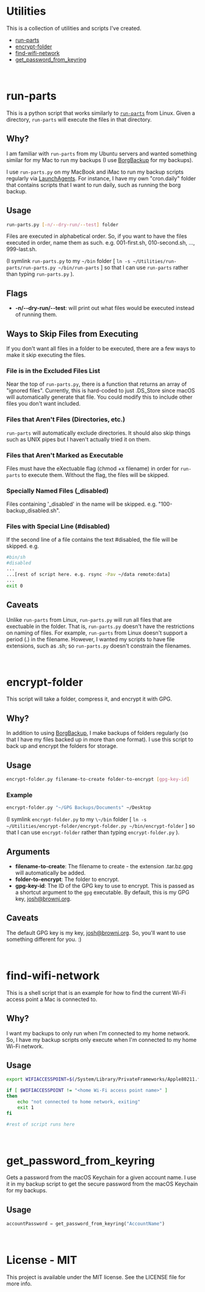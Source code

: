 # Utilities

This is a collection of utilities and scripts I've created.

* [run-parts](#run-parts)
* [encrypt-folder](#encrypt-folder)
* [find-wifi-network](#find-wifi-network)
* [get_password_from_keyring](#get_password_from_keyring)

<br>

# run-parts

This is a python script that works similarly to [`run-parts`](http://manpages.ubuntu.com/manpages/trusty/man8/run-parts.8.html) from Linux. Given a directory, `run-parts` will execute the files in that directory.

## Why?

I am familiar with `run-parts` from my Ubuntu servers and wanted something similar for my Mac to run my backups (I use [BorgBackup](https://www.borgbackup.org) for my backups).

I use `run-parts.py` on my MacBook and iMac to run my backup scripts regularly via [LaunchAgents](https://www.launchd.info). For instance, I have my own "cron.daily" folder that contains scripts that I want to run daily, such as running the borg backup.

## Usage

```bash
run-parts.py [-n/--dry-run/--test] folder
```

Files are executed in alphabetical order. So, if you want to have the files executed in order, name them as such. e.g. 001-first.sh, 010-second.sh, ..., 999-last.sh.

(I symlink `run-parts.py` to my `~/bin` folder [ `ln -s ~/Utilities/run-parts/run-parts.py ~/bin/run-parts` ] so that I can use `run-parts` rather than typing `run-parts.py` ).

## Flags

* **-n/--dry-run/--test**: will print out what files would be executed instead of running them.

## Ways to Skip Files from Executing

If you don't want all files in a folder to be executed, there are a few ways to make it skip executing the files.

### File is in the Excluded Files List

Near the top of `run-parts.py`, there is a function that returns an array of "ignored files". Currently, this is hard-coded to just .DS_Store since macOS will automatically generate that file. You could modify this to include other files you don't want included.

### Files that Aren't Files (Directories, etc.)

`run-parts` will automatically exclude directories. It should also skip things such as UNIX pipes but I haven't actually tried it on them.

### Files that Aren't Marked as Executable

Files must have the eXectuable flag (chmod +x filename) in order for `run-parts` to execute them. Without the flag, the files will be skipped.

### Specially Named Files (\_disabled)

Files containing '\_disabled' in the name will be skipped. e.g. "100-backup_disabled.sh".

### Files with Special Line (#disabled)

If the second line of a file contains the text #disabled, the file will be skipped. e.g.
```bash
#bin/sh
#disabled
...
...[rest of script here. e.g. rsync -Pav ~/data remote:data]
...
exit 0
```

## Caveats

Unlike `run-parts` from Linux, `run-parts.py` will run all files that are exectuable in the folder. That is, `run-parts.py` doesn't have the restrictions on naming of files. For example, `run-parts` from Linux doesn't support a period (.) in the filename. However, I wanted my scripts to have file extensions, such as .sh; so `run-parts.py` doesn't constrain the filenames.

<br>

# encrypt-folder

This script will take a folder, compress it, and encrypt it with GPG.

## Why?

In addition to using [BorgBackup](https://www.borgbackup.org), I make backups of folders regularly (so that I have my files backed up in more than one format). I use this script to back up and encrypt the folders for storage.

## Usage

``` bash
encrypt-folder.py filename-to-create folder-to-encrypt [gpg-key-id]
```

### Example

``` bash
encrypt-folder.py "~/GPG Backups/Documents" ~/Desktop
```

(I symlink `encrypt-folder.py` to my `\~/bin` folder [ `ln -s ~/Utilities/encrypt-folder/encrypt-folder.py ~/bin/encrypt-folder` ] so that I can use `encrypt-folder` rather than typing `encrypt-folder.py` ).

## Arguments

* **filename-to-create**: The filename to create - the extension .tar.bz.gpg will automatically be added.
* **folder-to-encrypt**: The folder to encrypt.
* **gpg-key-id**: The ID of the GPG key to use to encrypt. This is passed as a shortcut argument to the `gpg` executable. By default, this is my GPG key, josh@brownj.org.

## Caveats

The default GPG key is my key, josh@brownj.org. So, you'll want to use something different for you. :)

<br>

# find-wifi-network

This is a shell script that is an example for how to find the current Wi-Fi access point a Mac is connected to.

## Why?

I want my backups to only run when I'm connected to my home network. So, I have my backup scripts only execute when I'm connected to my home Wi-Fi network.

## Usage

``` bash
export WIFIACCESSPOINT=$(/System/Library/PrivateFrameworks/Apple80211.framework/Versions/Current/Resources/airport -I | awk '/ SSID/ {print substr($0, index($0, $2))}')

if [ $WIFIACCESSPOINT != "<home Wi-Fi access point name>" ] 
then
	echo "not connected to home network, exiting"
	exit 1
fi

#rest of script runs here
```

<br>

# get_password_from_keyring

Gets a password from the macOS Keychain for a given account name. I use it in my backup script to get the secure password from the macOS Keychain for my backups.

## Usage

``` python
accountPassword = get_password_from_keyring("AccountName")
```

<br>

# License - MIT

This project is available under the MIT license. See the LICENSE file for more info.
